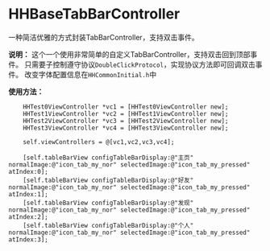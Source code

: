 # HHBaseTabBarController
一种简洁优雅的方式封装TabBarController，支持双击事件。


**说明：**
这个一个使用非常简单的自定义TabBarController，支持双击回到顶部事件。
只需要子控制遵守协议`DoubleClickProtocol`，实现协议方法即可回调双击事件。
改变字体配置信息在`HHCommonInitial.h`中

**使用方法：**
        

```objc
    HHTest0ViewController *vc1 = [HHTest0ViewController new];
    HHTest1ViewController *vc2 = [HHTest1ViewController new];
    HHTest2ViewController *vc3 = [HHTest2ViewController new];
    HHTest3ViewController *vc4 = [HHTest3ViewController new];
    
    self.viewControllers = @[vc1,vc2,vc3,vc4];
    
    [self.tableBarView configTableBarDisplay:@"主页" normalImage:@"icon_tab_my_nor" selectedImage:@"icon_tab_my_pressed" atIndex:0];
    [self.tableBarView configTableBarDisplay:@"好友" normalImage:@"icon_tab_my_nor" selectedImage:@"icon_tab_my_pressed" atIndex:1];
    [self.tableBarView configTableBarDisplay:@"发现" normalImage:@"icon_tab_my_nor" selectedImage:@"icon_tab_my_pressed" atIndex:2];
    [self.tableBarView configTableBarDisplay:@"个人" normalImage:@"icon_tab_my_nor" selectedImage:@"icon_tab_my_pressed" atIndex:3];
```
